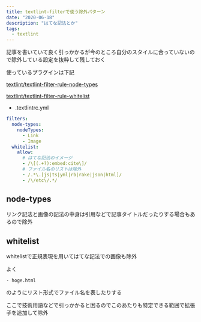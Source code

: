 ```yaml
---
title: textlint-filterで使う除外パターン
date: "2020-06-18"
description: "はてな記法とか"
tags:
  - textlint
---
```


記事を書いていて良く引っかかるが今のところ自分のスタイルに合っていないので除外している設定を抜粋して残しておく

使っているプラグインは下記

[textlint/textlint-filter-rule-node-types](https://github.com/textlint/textlint-filter-rule-node-types)

[textlint/textlint-filter-rule-whitelist](https://github.com/textlint/textlint-filter-rule-whitelist)


- .textlintrc.yml

```yaml
filters:
  node-types:
    nodeTypes:
      - Link
      - Image
  whitelist:
    allow:
      # はてな記法のイメージ
      - /\[(.+?):embed:cite\]/
      # ファイル名のリストは除外
      - /.*\.[js|ts|yml|rb|rake|json|html]/
      - /\/etc\/.*/
```

## node-types

リンク記法と画像の記法の中身は引用などで記事タイトルだったりする場合もあるので除外

## whitelist

whitelistで正規表現を用いてはてな記法での画像も除外

よく

`- hoge.html`

のようにリスト形式でファイル名を表したりする

ここで技術用語などで引っかかると困るのでこのあたりも特定できる範囲で拡張子を追加して除外

